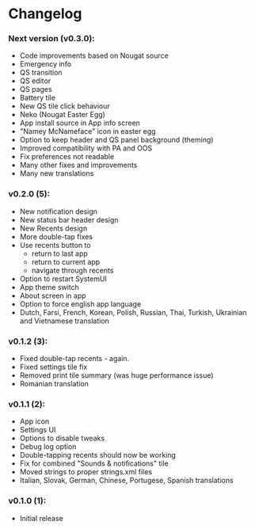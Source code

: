 # Changelog

### Next version (v0.3.0):

- Code improvements based on Nougat source
- Emergency info
- QS transition
- QS editor
- QS pages
- Battery tile
- New QS tile click behaviour
- Neko (Nougat Easter Egg)
- App install source in App info screen
- "Namey McNameface" icon in easter egg
- Option to keep header and QS panel background (theming)
- Improved compatibility with PA and OOS
- Fix preferences not readable
- Many other fixes and improvements
- Many new translations

### v0.2.0 (5):

- New notification design
- New status bar header design
- New Recents design
- More double-tap fixes
- Use recents button to
  - return to last app
  - return to current app
  - navigate through recents
- Option to restart SystemUI
- App theme switch
- About screen in app
- Option to force english app language
- Dutch, Farsi, French, Korean, Polish, Russian, Thai, Turkish, Ukrainian and Vietnamese translation


### v0.1.2 (3):

- Fixed double-tap recents - again.
- Fixed settings tile fix
- Removed print tile summary (was huge performance issue)
- Romanian translation


### v0.1.1 (2):

- App icon
- Settings UI
- Options to disable tweaks
- Debug log option
- Double-tapping recents should now be working
- Fix for combined "Sounds & notifications" tile
- Moved strings to proper strings.xml files
- Italian, Slovak, German, Chinese, Portugese, Spanish translations


### v0.1.0 (1):

- Initial release
